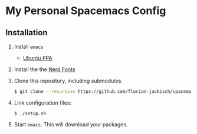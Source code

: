 # My Personal Spacemacs Config

## Installation

1. Install `emacs`
    * [Ubuntu PPA](https://launchpad.net/~kelleyk/+archive/ubuntu/emacs)

1. Install the the [Nerd Fonts](https://github.com/ryanoasis/nerd-fonts)
1. Clone this repository, including submodules.
    ```bash
    $ git clone --recursive https://github.com/florian-jackisch/spacemacs-config.git
    ```
    
1. Link configuration files:
    ```
    $ ./setup.sh
    ```
    
1. Start `emacs`. This will download your packages.
